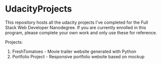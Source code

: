 # UdacityProjects

This repository hosts all the udacity projects I've completed for the Full Stack Web Developer Nanodegree. If you are currently enrolled in this program, please complete your own work and only use these for reference.

Projects:    
1. FreshTomatoes - Movie trailer website generated with Python
2. Portfolio Project - Responsive portfolio website based on mockup
